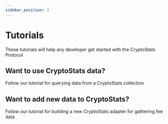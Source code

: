 ```yaml
---
sidebar_position: 3
---
```


# Tutorials

These tutorials will help any developer get started with the CryptoStats Protocol

## Want to use CryptoStats data?

Follow our tutorial for querying data from a CryptoStats collection

## Want to add new data to CryptoStats? 

Follow our tutorial for building a new CryptoStats adapter for gathering fee data
